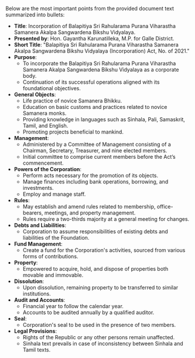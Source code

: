Below are the most important points from the provided document text summarized into bullets:

- **Title**: Incorporation of Balapitiya Sri Rahularama Purana Viharastha Samanera Akalpa Sangwardena Bikshu Vidyalaya.
- **Presented by**: Hon. Gayantha Karunatilleka, M.P. for Galle District.
- **Short Title**: "Balapitiya Sri Rahularama Purana Viharastha Samanera Akalpa Sangwardena Bikshu Vidyalaya (Incorporation) Act, No. of 2021."
- **Purpose**:
  - To incorporate the Balapitiya Sri Rahularama Purana Viharastha Samanera Akalpa Sangwardena Bikshu Vidyalaya as a corporate body.
  - Continuation of its successful operations aligned with its foundational objectives.
- **General Objects**: 
  - Life practice of novice Samanera Bhikku.
  - Education on basic customs and practices related to novice Samanera monks.
  - Providing knowledge in languages such as Sinhala, Pali, Samaskrit, Tamil, and English.
  - Promoting projects beneficial to mankind.
- **Management**:
  - Administered by a Committee of Management consisting of a Chairman, Secretary, Treasurer, and nine elected members.
  - Initial committee to comprise current members before the Act’s commencement.
- **Powers of the Corporation**:
  - Perform acts necessary for the promotion of its objects.
  - Manage finances including bank operations, borrowing, and investments.
  - Employ and manage staff.
- **Rules**:
  - May establish and amend rules related to membership, office-bearers, meetings, and property management.
  - Rules require a two-thirds majority at a general meeting for changes.
- **Debts and Liabilities**:
  - Corporation to assume responsibilities of existing debts and liabilities of the Foundation.
- **Fund Management**:
  - Create a fund for the Corporation's activities, sourced from various forms of contributions.
- **Property**:
  - Empowered to acquire, hold, and dispose of properties both movable and immovable.
- **Dissolution**:
  - Upon dissolution, remaining property to be transferred to similar institutions.
- **Audit and Accounts**:
  - Financial year to follow the calendar year.
  - Accounts to be audited annually by a qualified auditor.
- **Seal**:
  - Corporation's seal to be used in the presence of two members.
- **Legal Provisions**:
  - Rights of the Republic or any other persons remain unaffected.
  - Sinhala text prevails in case of inconsistency between Sinhala and Tamil texts.